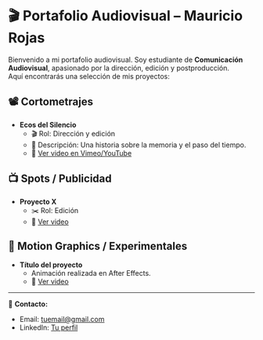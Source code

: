 # 🎬 Portafolio Audiovisual – Mauricio Rojas  

Bienvenido a mi portafolio audiovisual. Soy estudiante de **Comunicación Audiovisual**, apasionado por la dirección, edición y postproducción.  
Aquí encontrarás una selección de mis proyectos:  

## 📽️ Cortometrajes  
- **Ecos del Silencio**  
  - 🎬 Rol: Dirección y edición  
  - 📝 Descripción: Una historia sobre la memoria y el paso del tiempo.  
  - 🎥 [Ver video en Vimeo/YouTube](https://tu-link.com)  

## 📺 Spots / Publicidad  
- **Proyecto X**  
  - ✂️ Rol: Edición  
  - 🎥 [Ver video](https://tu-link.com)  

## 🎨 Motion Graphics / Experimentales  
- **Título del proyecto**  
  - Animación realizada en After Effects.  
  - 🎥 [Ver video](https://tu-link.com)  

---

📩 **Contacto:**  
- Email: tuemail@gmail.com  
- LinkedIn: [Tu perfil](https://linkedin.com/in/tuperfil)  
